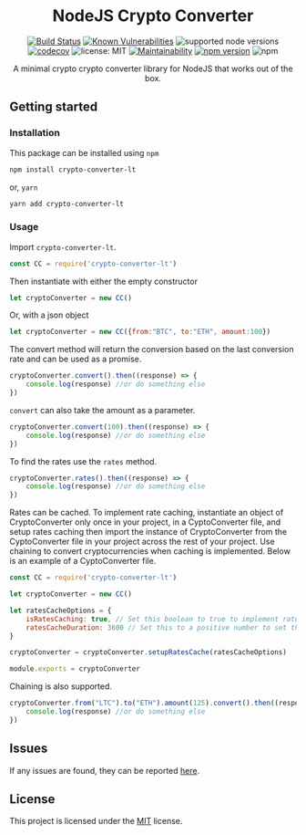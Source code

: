 <div align="center">
<h1>NodeJS Crypto Converter</h1>

[![Build Status](https://travis-ci.com/paul-shuvo/nodejs-crypto-converter.svg?branch=main)](https://travis-ci.com/paul-shuvo/nodejs-crypto-converter) [![Known Vulnerabilities](https://snyk.io/test/github/paul-shuvo/nodejs-crypto-converter/badge.svg?targetFile=package.json)](https://snyk.io/test/github/paul-shuvo/nodejs-crypto-converter?targetFile=package.json)  ![supported node versions](https://img.shields.io/badge/node%20v-12.x%20%7C%2013.x%20%7C%2014.x%20%7C%2015.x%20%7C%2016.x%20%7C%2017.x-blue) [![codecov](https://codecov.io/gh/paul-shuvo/nodejs-crypto-converter/branch/main/graph/badge.svg)](https://codecov.io/gh/paul-shuvo/nodejs-crypto-converter)
 ![license: MIT](https://img.shields.io/npm/l/vue.svg) [![Maintainability](https://api.codeclimate.com/v1/badges/b512e403dfc172ee3b0d/maintainability)](https://codeclimate.com/github/paul-shuvo/nodejs-crypto-converter/maintainability) [![npm version](https://badge.fury.io/js/crypto-converter-lt.svg)](https://badge.fury.io/js/crypto-converter-lt) ![npm](https://img.shields.io/npm/dm/crypto-converter-lt)
<p>A minimal crypto crypto converter library for NodeJS that works out of the box.</p>
</div>



## Getting started

### Installation

This package can be installed using `npm`

```bash
npm install crypto-converter-lt
```

or, `yarn`

```bash
yarn add crypto-converter-lt
```

### Usage

Import `crypto-converter-lt`.

```javascript
const CC = require('crypto-converter-lt')
```

Then instantiate with either the empty constructor

```javascript
let cryptoConverter = new CC()
```

Or, with a json object

```javascript
let cryptoConverter = new CC({from:"BTC", to:"ETH", amount:100})
```

The convert method will return the conversion based on the last conversion rate and can be used as a promise.

```javascript
cryptoConverter.convert().then((response) => {
    console.log(response) //or do something else
})
```

`convert` can also take the amount as a parameter.

```javascript
cryptoConverter.convert(100).then((response) => {
    console.log(response) //or do something else
})
```

To find the rates use the `rates` method.

```javascript
cryptoConverter.rates().then((response) => {
    console.log(response) //or do something else
})
```

Rates can be cached. To implement rate caching, instantiate an object of CryptoConverter only once in your project, in a CyptoConverter file, and setup rates caching then import the instance of CryptoConverter from the CyptoConverter file in your project across the rest of your project. Use chaining to convert cryptocurrencies when caching is implemented. Below is an example of a CyptoConverter file.

```javascript
const CC = require('crypto-converter-lt')

let cryptoConverter = new CC()

let ratesCacheOptions = {
    isRatesCaching: true, // Set this boolean to true to implement rate caching
    ratesCacheDuration: 3600 // Set this to a positive number to set the number of seconds you want your rates to be cached. Defaults to 3600 seconds (1 hour)
}

cryptoConverter = cryptoConverter.setupRatesCache(ratesCacheOptions)

module.exports = cryptoConverter
```

Chaining is also supported.

```javascript
cryptoConverter.from("LTC").to("ETH").amount(125).convert().then((response) => {
    console.log(response) //or do something else
})
```



## Issues

If any issues are found, they can be reported [here](https://github.com/paul-shuvo/nodejs-crypto-converter/issues).

## License

This project is licensed under the [MIT](LICENSE) license.
